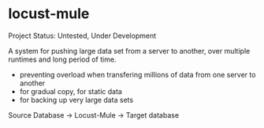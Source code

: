 # locust-mule
Project Status: Untested, Under Development

A system for pushing large data set from a server to another, over multiple runtimes and long period of time.

 * preventing overload when transfering millions of data from one server to another
 * for gradual copy, for static data
 * for backing up very large data sets

Source Database -> Locust-Mule -> Target database